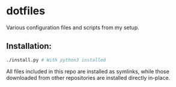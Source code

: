# dotfiles

Various configuration files and scripts from my setup.

## Installation:

```bash
./install.py # With python3 installed
```

All files included in this repo are installed as symlinks, while those downloaded from other repositories are installed directly in-place.
